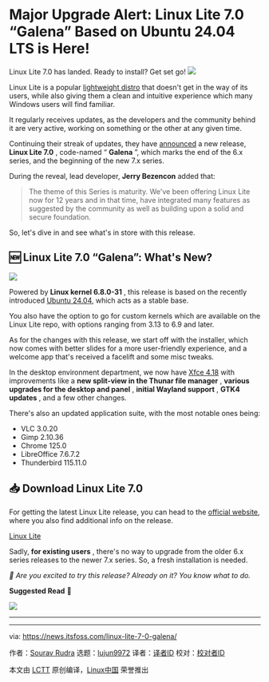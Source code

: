 [#]: subject: "Major Upgrade Alert: Linux Lite 7.0 “Galena” Based on Ubuntu 24.04 LTS is Here!"
[#]: via: "https://news.itsfoss.com/linux-lite-7-0-galena/"
[#]: author: "Sourav Rudra https://news.itsfoss.com/author/sourav/"
[#]: collector: "lujun9972/lctt-scripts-1705972010"
[#]: translator: " "
[#]: reviewer: " "
[#]: publisher: " "
[#]: url: " "

Major Upgrade Alert: Linux Lite 7.0 “Galena” Based on Ubuntu 24.04 LTS is Here!
======
Linux Lite 7.0 has landed. Ready to install? Get set go!
[![][1]][2]

Linux Lite is a popular [lightweight distro][3] that doesn't get in the way of its users, while also giving them a clean and intuitive experience which many Windows users will find familiar.

It regularly receives updates, as the developers and the community behind it are very active, working on something or the other at any given time.

Continuing their streak of updates, they have [announced][4] a new release, **Linux Lite 7.0** , code-named “ **Galena** ”, which marks the end of the 6.x series, and the beginning of the new 7.x series.

During the reveal, lead developer, **Jerry Bezencon** added that:

> The theme of this Series is maturity. We've been offering Linux Lite now for 12 years and in that time, have integrated many features as suggested by the community as well as building upon a solid and secure foundation.

So, let's dive in and see what's in store with this release.

## 🆕 Linux Lite 7.0 “Galena”: What's New?

![][5]

Powered by **Linux kernel 6.8.0-31** , this release is based on the recently introduced [Ubuntu 24.04][6], which acts as a stable base.

You also have the option to go for custom kernels which are available on the Linux Lite repo, with options ranging from 3.13 to 6.9 and later.

As for the changes with this release, we start off with the installer, which now comes with better slides for a more user-friendly experience, and a welcome app that's received a facelift and some misc tweaks.

In the desktop environment department, we now have [Xfce 4.18][7] with improvements like a **new split-view in the Thunar file manager** , **various upgrades for the desktop and panel** , **initial Wayland support** , **GTK4 updates** , and a few other changes.

There's also an updated application suite, with the most notable ones being:

  * VLC 3.0.20
  * Gimp 2.10.36
  * Chrome 125.0
  * LibreOffice 7.6.7.2
  * Thunderbird 115.11.0



## 📥 Download Linux Lite 7.0

For getting the latest Linux Lite release, you can head to the [official website][8], where you also find additional info on the release.

[Linux Lite][8]

Sadly, **for existing users** , there's no way to upgrade from the older 6.x series releases to the newer 7.x series. So, a fresh installation is needed.

_💬 Are you excited to try this release? Already on it? You know what to do._

**Suggested Read** 📖

![][9]

* * *

--------------------------------------------------------------------------------

via: https://news.itsfoss.com/linux-lite-7-0-galena/

作者：[Sourav Rudra][a]
选题：[lujun9972][b]
译者：[译者ID](https://github.com/译者ID)
校对：[校对者ID](https://github.com/校对者ID)

本文由 [LCTT](https://github.com/LCTT/TranslateProject) 原创编译，[Linux中国](https://linux.cn/) 荣誉推出

[a]: https://news.itsfoss.com/author/sourav/
[b]: https://github.com/lujun9972
[1]: https://news.itsfoss.com/assets/images/pikapods.jpg
[2]: https://www.pikapods.com/?utm_campaign=banner-2024-05&utm_source=itsfoss
[3]: https://itsfoss.com/lightweight-linux-beginners/
[4]: https://www.linuxliteos.com/forums/release-announcements/linux-lite-7-0-final-released/
[5]: https://news.itsfoss.com/content/images/2024/06/Linux_Lite_7.png
[6]: https://news.itsfoss.com/ubuntu-24-04-lts/
[7]: https://news.itsfoss.com/xfce-4-18-release/
[8]: https://www.linuxliteos.com/download.php
[9]: https://itsfoss.com/content/images/size/w256h256/2022/12/android-chrome-192x192.png
